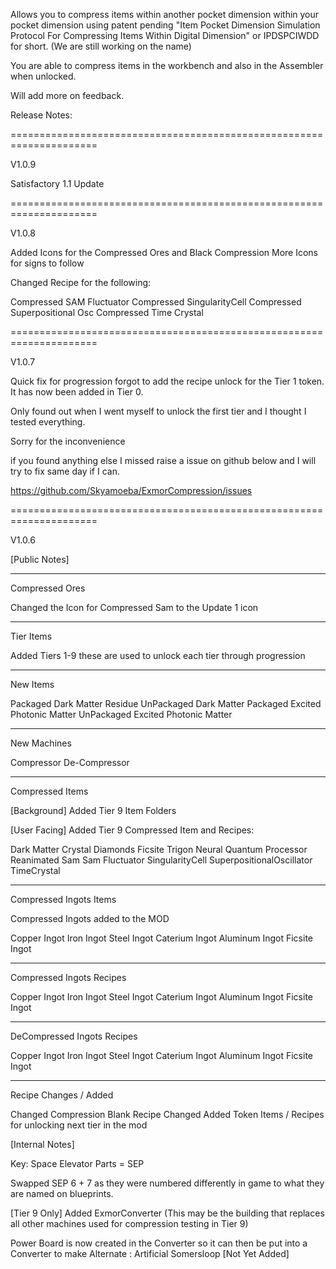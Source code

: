 Allows you to compress items within another pocket dimension within your pocket dimension using patent pending "Item Pocket Dimension Simulation Protocol For Compressing Items Within Digital Dimension" or IPDSPCIWDD for short. (We are still working on the name)

You are able to compress items in the workbench and also in the Assembler when unlocked.

Will add more on feedback.


Release Notes:

=====================================================================

V1.0.9

Satisfactory 1.1 Update


=====================================================================

V1.0.8

Added Icons for the Compressed Ores and Black Compression
More Icons for signs to follow

Changed Recipe for the following:

Compressed SAM Fluctuator
Compressed SingularityCell
Compressed Superpositional Osc
Compressed Time Crystal

=====================================================================

V1.0.7

Quick fix for progression forgot to add the recipe unlock for the Tier 1 token.
It has now been added in Tier 0.

Only found out when I went myself to unlock the first tier and I thought I tested everything.

Sorry for the inconvenience

if you found anything else I missed raise a issue on github below and I will try to fix same day if I can.

https://github.com/Skyamoeba/ExmorCompression/issues

=====================================================================

V1.0.6

[Public Notes]
_______________
Compressed Ores

Changed the Icon for Compressed Sam to the Update 1 icon

__________
Tier Items

Added Tiers 1-9 these are used to unlock each tier through progression

_________
New Items

Packaged Dark Matter Residue
UnPackaged Dark Matter
Packaged Excited Photonic Matter
UnPackaged Excited Photonic Matter

____________
New Machines

Compressor
De-Compressor

________________
Compressed Items

[Background]
Added Tier 9 Item Folders

[User Facing]
Added Tier 9 Compressed Item and Recipes:

Dark Matter Crystal
Diamonds
Ficsite Trigon
Neural Quantum Processor
Reanimated Sam
Sam Fluctuator
SingularityCell
SuperpositionalOscillator
TimeCrystal

_______________________
Compressed Ingots Items

Compressed Ingots added to the MOD

Copper Ingot
Iron Ingot
Steel Ingot
Caterium Ingot
Aluminum Ingot
Ficsite Ingot

_________________________
Compressed Ingots Recipes

Copper Ingot
Iron Ingot
Steel Ingot
Caterium Ingot
Aluminum Ingot
Ficsite Ingot

___________________________
DeCompressed Ingots Recipes

Copper Ingot
Iron Ingot
Steel Ingot
Caterium Ingot
Aluminum Ingot
Ficsite Ingot
______________________
Recipe Changes / Added

Changed Compression Blank Recipe
Changed Added Token Items / Recipes for unlocking next tier in the mod

[Internal Notes]

Key:
Space Elevator Parts = SEP

Swapped SEP 6 + 7 as they were numbered differently in game to what they are named on blueprints.

[Tier 9 Only] Added ExmorConverter (This may be the building that replaces all other machines used for compression testing in Tier 9)

Power Board is now created in the Converter so it can then be put into a Converter to make Alternate : Artificial Somersloop [Not Yet Added]